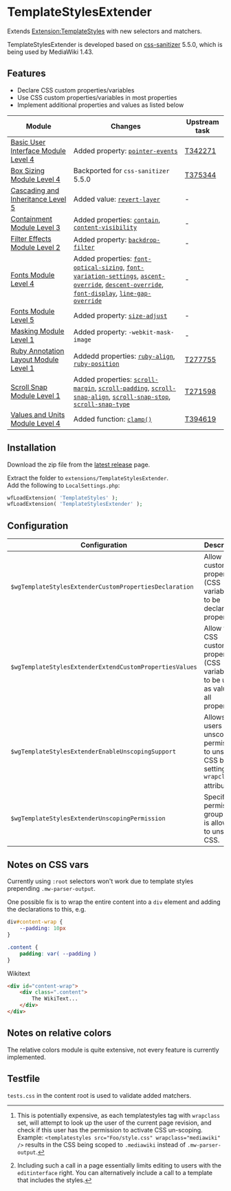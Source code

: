 # TemplateStylesExtender

Extends [Extension:TemplateStyles](https://www.mediawiki.org/wiki/Extension:TemplateStyles) with new selectors and matchers.

TemplateStylesExtender is developed based on [css-sanitizer](https://www.mediawiki.org/wiki/Css-sanitizer) 5.5.0, which is being used by MediaWiki 1.43.

## Features

* Declare CSS custom properties/variables
* Use CSS custom properties/variables in most properties
* Implement additional properties and values as listed below

| Module | Changes | Upstream task
| - | - | - |
| [Basic User Interface Module Level 4](https://www.w3.org/TR/css-ui-4/) | Added property: [`pointer-events`](https://developer.mozilla.org/en-US/docs/Web/CSS/pointer-events) | [T342271](https://phabricator.wikimedia.org/T342271)
| [Box Sizing Module Level 4](https://www.w3.org/TR/css-sizing-4/) | Backported for `css-sanitizer` 5.5.0 | [T375344](https://phabricator.wikimedia.org/T375344)
| [Cascading and Inheritance Level 5](https://www.w3.org/TR/css-cascade-5/) | Added value: [`revert-layer`](https://developer.mozilla.org/en-US/docs/Web/CSS/revert-layer) | - |
| [Containment Module Level 3](https://www.w3.org/TR/css-contain-3/) | Added properties: [`contain`](https://developer.mozilla.org/en-US/docs/Web/CSS/contain), [`content-visibility`](https://developer.mozilla.org/en-US/docs/Web/CSS/content-visibility) | - |
| [Filter Effects Module Level 2](https://drafts.fxtf.org/filter-effects-2) | Added property: [`backdrop-filter`](https://developer.mozilla.org/en-US/docs/Web/CSS/backdrop-filter) | - |
| [Fonts Module Level 4](https://www.w3.org/TR/css-fonts-4/) | Added properties: [`font-optical-sizing`](https://developer.mozilla.org/en-US/docs/Web/CSS/font-optical-sizing), [`font-variation-settings`](https://developer.mozilla.org/en-US/docs/Web/CSS/font-variation-settings), [`ascent-override`](https://developer.mozilla.org/en-US/docs/Web/CSS/@font-face/ascent-override), [`descent-override`](https://developer.mozilla.org/en-US/docs/Web/CSS/@font-face/descent-override), [`font-display`](https://developer.mozilla.org/en-US/docs/Web/CSS/@font-face/font-display), [`line-gap-override`](https://developer.mozilla.org/en-US/docs/Web/CSS/@font-face/line-gap-override) | - |
| [Fonts Module Level 5](https://www.w3.org/TR/css-fonts-5/) | Added property: [`size-adjust`](https://developer.mozilla.org/en-US/docs/Web/CSS/@font-face/size-adjust) | - |
| [Masking Module Level 1](https://www.w3.org/TR/css-masking/) | Added property: `-webkit-mask-image` | - |
| [Ruby Annotation Layout Module Level 1](https://www.w3.org/TR/css-ruby-1/) | Addedd properties: [`ruby-align`](https://developer.mozilla.org/en-US/docs/Web/CSS/ruby-align), [`ruby-position`](https://developer.mozilla.org/en-US/docs/Web/CSS/ruby-position) | [T277755](https://phabricator.wikimedia.org/T277755)
| [Scroll Snap Module Level 1](https://www.w3.org/TR/css-scroll-snap-1/) | Added properties: [`scroll-margin`](https://developer.mozilla.org/en-US/docs/Web/CSS/scroll-margin), [`scroll-padding`](https://developer.mozilla.org/en-US/docs/Web/CSS/scroll-padding), [`scroll-snap-align`](https://developer.mozilla.org/en-US/docs/Web/CSS/scroll-snap-align), [`scroll-snap-stop`](https://developer.mozilla.org/en-US/docs/Web/CSS/scroll-snap-stop), [`scroll-snap-type`](https://developer.mozilla.org/en-US/docs/Web/CSS/scroll-snap-type) | [T271598](https://phabricator.wikimedia.org/T271598)
| [Values and Units Module Level 4](https://www.w3.org/TR/css-values-4/) | Added function: [`clamp()`](https://developer.mozilla.org/en-US/docs/Web/CSS/clamp) | [T394619](https://phabricator.wikimedia.org/T394619) |


## Installation
Download the zip file from the [latest release](https://github.com/octfx/mediawiki-extensions-TemplateStylesExtender/releases/latest) page.

Extract the folder to `extensions/TemplateStylesExtender`.  
Add the following to `LocalSettings.php`:
```php
wfLoadExtension( 'TemplateStyles' );
wfLoadExtension( 'TemplateStylesExtender' );
```

## Configuration

| Configuration | Description | Default |
| - | - | - |
| `$wgTemplateStylesExtenderCustomPropertiesDeclaration` | Allow CSS custom properties (CSS variables) to be declared as properties | `true` |
| `$wgTemplateStylesExtenderExtendCustomPropertiesValues` | Allow the CSS custom properties (CSS variables) to be used as values in all properties | `true`
| `$wgTemplateStylesExtenderEnableUnscopingSupport` | Allows users with unscope permissions to unscope CSS by setting a `wrapclass` attribute.[^1][^2] | `false` |
| `$wgTemplateStylesExtenderUnscopingPermission` | Specify a permission group that is allowed to unscope CSS. | `editinterface` |

[^1]: This is potentially expensive, as each templatestyles tag with `wrapclass` set, will attempt to look up the user of the current page revision, and check if this user has the permission to activate CSS un-scoping. <br/> Example: `<templatestyles src="Foo/style.css" wrapclass="mediawiki" />` results in the CSS being scoped to `.mediawiki` instead of `.mw-parser-output`.

[^2]: Including such a call in a page essentially limits editing to users with the `editinterface` right. You can alternatively include a call to a template that includes the styles.

## Notes on CSS vars
Currently using `:root` selectors won't work due to template styles prepending `.mw-parser-output`.

One possible fix is to wrap the entire content into a `div` element and adding the declarations to this, e.g.
```css
div#content-wrap {
	--padding: 10px
}

.content {
	padding: var( --padding )
}
```

Wikitext
```html
<div id="content-wrap">
	<div class=".content">
		The WikiText...
	</div>
</div>
```

## Notes on relative colors
The relative colors module is quite extensive, not every feature is currently implemented.

## Testfile
`tests.css` in the content root is used to validate added matchers.